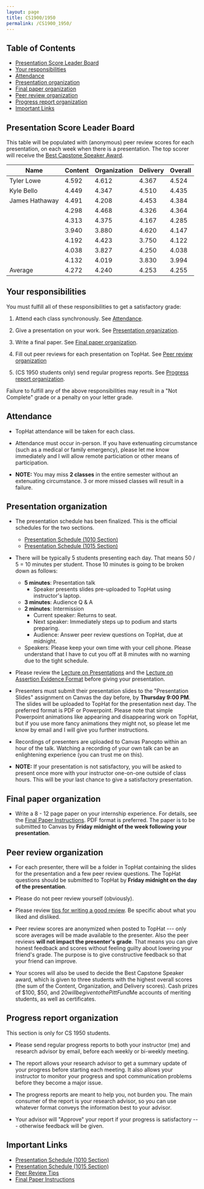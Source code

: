 ```yaml
---
layout: page
title: CS1900/1950
permalink: /CS1900_1950/
---
```

## Table of Contents

- [Presentation Score Leader Board](#presentation-score-leader-board)
- [Your responsibilities](#your-responsibilities)
- [Attendance](#attendance)
- [Presentation organization](#presentation-organization)
- [Final paper organization](#final-paper-organization)
- [Peer review organization](#peer-review-organization)
- [Progress report organization](#progress-report-organization)
- [Important Links](#important-links)

## Presentation Score Leader Board

This table will be populated with (anonymous) peer review scores for each
presentation, on each week when there is a presentation.  The top scorer
will receive the [Best Capstone Speaker Award](#peer-review-organization).



| Name | Content | Organization | Delivery | Overall |
|---------|---------|--------------|----------|---------|
| Tyler Lowe | 4.592 | 4.612 | 4.367 | 4.524 | 
| Kyle Bello | 4.449 | 4.347 | 4.510 | 4.435 |
| James Hathaway | 4.491 | 4.208 | 4.453 | 4.384 |
|  | 4.298 | 4.468 | 4.326 | 4.364 |
|  | 4.313 | 4.375 | 4.167 | 4.285 |
|  | 3.940 | 3.880 | 4.620 | 4.147 |
|  | 4.192 | 4.423 | 3.750 | 4.122 |
|  | 4.038 | 3.827 | 4.250 | 4.038 |
|  | 4.132 | 4.019 | 3.830 | 3.994 |
| Average | 4.272 | 4.240 | 4.253 | 4.255 |


## Your responsibilities

You must fulfill all of these responsibilities to get a satisfactory grade:

1. Attend each class synchronously.  See [Attendance](#attendance).

1. Give a presentation on your work.  See [Presentation organization](#presentation-organization).

1. Write a final paper.  See [Final paper organization](#final-paper-organization).

1. Fill out peer reviews for each presentation on TopHat.  See [Peer review organization](#peer-review-organization)

1. (CS 1950 students only) send regular progress reports.  See [Progress report organization](#progress-report-organization).

Failure to fulfill any of the above responsibilities may result in a "Not
Complete" grade or a penalty on your letter grade.

## Attendance

* TopHat attendance will be taken for each class.

* Attendance must occur in-person.  If you have extenuating circumstance
  (such as a medical or family emergency), please let me know immediately
and I will allow remote particiation or other means of participation.

* **NOTE:** You may miss **2 classes** in the entire semester without an
  extenuating circumstance.  3 or more missed classes will result in a
failure.


## Presentation organization

* The presentation schedule has been finalized.  This is the official schedules for the two sections.
  * [Presentation Schedule (1010 Section)]({{site.baseurl}}/internship_presentation_schedule_1010)
  * [Presentation Schedule (1015 Section)]({{site.baseurl}}/internship_presentation_schedule_1015)

* There will be typically 5 students presenting each day.  That means 50 / 5 =
  10 minutes per student.  Those 10 minutes is going to be broken down as
follows:
  * **5 minutes**: Presentation talk
    * Speaker presents slides pre-uploaded to TopHat using instructor's laptop.
  * **3 minutes**: Audience Q & A
  * **2 minutes**: Intermission
    * Current speaker: Returns to seat.
    * Next speaker: Immediately steps up to podium and starts preparing.
    * Audience: Answer peer review questions on TopHat, due at midnight.
  * Speakers: Please keep your own time with your cell phone.  Please
    understand that I have to cut you off at 8 minutes with no warning due to
the tight schedule.

* Please review the [Lecture on Presentations]({{site.baseurl}}/internships/pdfs/lecture-on-presentations-internship.pdf) and the [Lecture on
  Assertion Evidence Format]({{site.baseurl}}/internships/pdfs/lecture-on-assertion-evidence-format.pdf) before giving your presentation.  

* Presenters must submit their presentation slides to the "Presentation Slides"
  assignment on Canvas the day before, by **Thursday 9:00 PM**.  The slides
will be uploaded to TopHat for the presentation next day.  The preferred format
is PDF or Powerpoint.  Please note that simple Powerpoint animations like
appearing and disappearing work on TopHat, but if you use more fancy animations
they might not, so please let me know by email and I will give you further
instructions.

* Recordings of presenters are uploaded to Canvas Panopto within an hour of the
  talk.  Watching a recording of your own talk can be an enlightening
experience (you can trust me on this).

* **NOTE:** If your presentation is not satisfactory, you will be asked to
  present once more with your instructor one-on-one outside of class hours.
This will be your last chance to give a satisfactory presentation.

## Final paper organization

* Write a 8 - 12 page paper on your internship experience.  For details, see the
[Final Paper Instructions]({{site.baseurl}}/final_paper).  PDF format is
preferred.  The paper is to be submitted to Canvas by **Friday midnight 
of the week following your presentation**.

## Peer review organization

* For each presenter, there will be a folder in TopHat containing the slides
  for the presentation and a few peer review questions.  The TopHat questions
should be submitted to TopHat by **Friday midnight on the day of the
presentation**.

* Please do not peer review yourself (obviously).

* Please review [tips for writing a good review]({{site.baseurl}}/review_tips).
  Be specific about what you liked and disliked.

* Peer review scores are anonymized when posted to TopHat --- only score
  averages will be made available to the presenter.  Also the peer reviews
**will not impact the presenter's grade**.  That means you can give honest
feedback and scores without feeling guilty about lowering your friend's
grade.  The purpose is to give constructive feedback so that your friend can
improve.  

* Your scores will also be used to decide the Best Capstone Speaker award,
which is given to three students with the highest overall scores (the sum of
the Content, Organization, and Delivery scores).  Cash prizes of $100, $50,
and $20 will be given to the PittFund$Me accounts of meriting students, as
well as certificates.

## Progress report organization

This section is only for CS 1950 students.

* Please send regular progress reports to both your instructor (me) and
  research advisor by email, before each weekly or bi-weekly meeting.  

* The report allows your research advisor to get a summary update of your
  progress before starting each meeting.  It also allows your instructor to
monitor your progress and spot communication problems before they become a
major issue.  

* The progress reports are meant to help you, not burden you.  The main
  consumer of the report is your research advisor, so you can use whatever
format conveys the information best to your advisor.

* Your advisor will "Approve" your report if your progress is satisfactory ---
  otherwise feedback will be given.

## Important Links

* [Presentation Schedule (1010 Section)]({{site.baseurl}}/internship_presentation_schedule_1010)
* [Presentation Schedule (1015 Section)]({{site.baseurl}}/internship_presentation_schedule_1015)
* [Peer Review Tips]({{site.baseurl}}/review_tips)
* [Final Paper Instructions]({{site.baseurl}}/final_paper)

